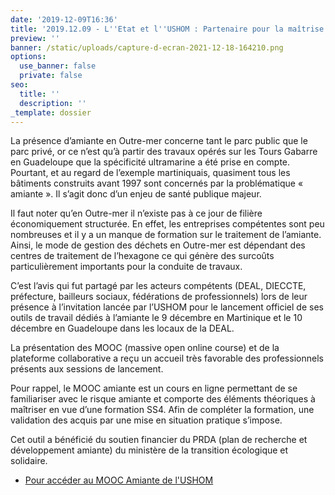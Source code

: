 ```yaml
---
date: '2019-12-09T16:36'
title: '2019.12.09 - L''Etat et l''USHOM : Partenaire pour la maîtrise du risque amiante'
preview: ''
banner: /static/uploads/capture-d-ecran-2021-12-18-164210.png
options:
  use_banner: false
  private: false
seo:
  title: ''
  description: ''
_template: dossier
---
```


La présence d’amiante en Outre-mer concerne tant le parc public que le parc privé, or ce n’est qu’à partir des travaux opérés sur les Tours Gabarre en Guadeloupe que la spécificité ultramarine a été prise en compte. Pourtant, et au regard de l’exemple martiniquais, quasiment tous les bâtiments construits avant 1997 sont concernés par la problématique « amiante ». Il s’agit donc d’un enjeu de santé publique majeur.

Il faut noter qu’en Outre-mer il n’existe pas à ce jour de filière économiquement structurée. En effet, les entreprises compétentes sont peu nombreuses et il y a un manque de formation sur le traitement de l’amiante. Ainsi, le mode de gestion des déchets en Outre-mer est dépendant des centres de traitement de l’hexagone ce qui génère des surcoûts particulièrement importants pour la conduite de travaux.

C’est l’avis qui fut partagé par les acteurs compétents (DEAL, DIECCTE, préfecture, bailleurs sociaux, fédérations de professionnels) lors de leur présence à l’invitation lancée par l’USHOM pour le lancement officiel de ses outils de travail dédiés à l’amiante le 9 décembre en Martinique et le 10 décembre en Guadeloupe dans les locaux de la DEAL.

La présentation des MOOC (massive open online course) et de la plateforme collaborative a reçu un accueil très favorable des professionnels présents aux sessions de lancement.

Pour rappel, le MOOC amiante est un cours en ligne permettant de se familiariser avec le risque amiante et comporte des éléments théoriques à maîtriser en vue d’une formation SS4. Afin de compléter la formation, une validation des acquis par une mise en situation pratique s’impose. 

Cet outil a bénéficié du soutien financier du PRDA (plan de recherche et développement amiante) du ministère de la transition écologique et solidaire.

* [Pour accéder au MOOC Amiante de l'USHOM ](https://moocamiante.ushom.fr/)
